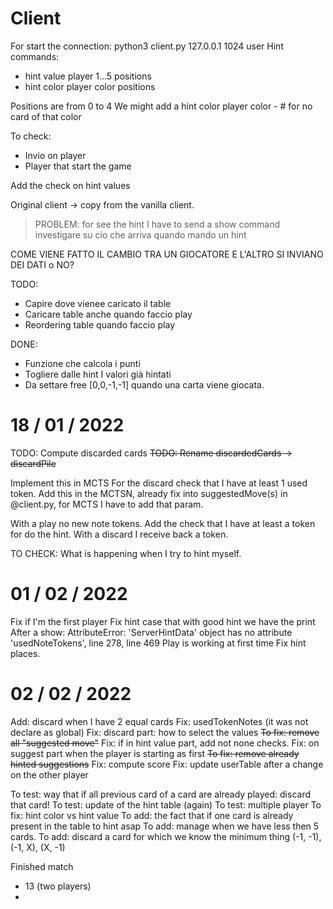 # Client
For start the connection: python3 client.py 127.0.0.1 1024 user
Hint commands:
- hint value player 1...5 positions
- hint color player color positions

Positions are from 0 to 4
We might add a hint color player color - # for no card of that color

To check:
- Invio on player
- Player that start the game

Add the check on hint values

Original client -> copy from the vanilla client.

> PROBLEM: for see the hint I have to send a show command
>          investigare su cio che arriva quando mando un hint


COME VIENE FATTO IL CAMBIO TRA UN GIOCATORE E L'ALTRO SI INVIANO DEI DATI o NO?


TODO:
- Capire dove vienee caricato il table
- Caricare table anche quando faccio play
- Reordering table quando faccio play



DONE: 
- Funzione che calcola i punti
- Togliere dalle hint I valori già hintati
- Da settare free [0,0,-1,-1] quando una carta viene giocata.


# 18 / 01 / 2022
TODO: Compute discarded cards
~~TODO: Rename discardedCards -> discardPile~~

Implement this in MCTS
For the discard check that I have at least 1 used token. Add this in the MCTSN, already fix into suggestedMove(s) in @client.py, for MCTS I have to add that param. 

With a play no new note tokens.
Add the check that I have at least a token for do the hint. 
With a discard I receive back a token.

TO CHECK: What is happening when I try to hint myself.

# 01 / 02 / 2022
Fix if I'm the first player
Fix hint case that with good hint we have the print
After a show: AttributeError: 'ServerHintData' object has no attribute 'usedNoteTokens', line 278, line 469
Play is working at first time
Fix hint places.

# 02 / 02 / 2022
Add: discard when I have 2 equal cards
Fix: usedTokenNotes (it was not declare as global)
Fix: discard part: how to select the values
~~To fix: remove all "suggested move"~~
Fix: if in hint value part, add not none checks.
Fix: on suggest part when the player is starting as first
~~To fix: remove already hinted suggestions~~
Fix: compute score
Fix: update userTable after a change on the other player

To test: way that if all previous card of a card are already played: discard that card!
To test: update of the hint table (again)
To test: multiple player
To fix: hint color vs hint value
To add: the fact that if one card is already present in the table to hint asap
To add: manage when we have less then 5 cards.
To add: discard a card for which we know the minimum thing (-1, -1), (-1, X), (X, -1)



Finished match
- 13 (two players)
- 